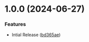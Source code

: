 # 1.0.0 (2024-06-27)


### Features

* Intial Release ([bd365ae](https://github.com/CoCreate-app/CoCreate-sitemap/commit/bd365ae0f1cc44ad7ee7fa36f1833834cd3772bd))
